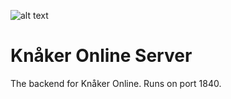 ![alt text](https://github.com/ebinbellini/knaker-server/blob/master/kn%C3%A5ker%20server.png "Knåker Online Server logo")

# Knåker Online Server

The backend for Knåker Online.
Runs on port 1840.